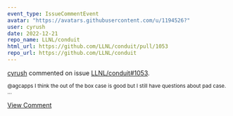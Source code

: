 ```yaml
---
event_type: IssueCommentEvent
avatar: "https://avatars.githubusercontent.com/u/1194526?"
user: cyrush
date: 2022-12-21
repo_name: LLNL/conduit
html_url: https://github.com/LLNL/conduit/pull/1053
repo_url: https://github.com/LLNL/conduit
---
```


<a href='https://github.com/cyrush' target='_blank'>cyrush</a> commented on issue <a href='https://github.com/LLNL/conduit/pull/1053' target='_blank'>LLNL/conduit#1053</a>.

<small>@agcapps  I think the out of the box case is good but I still have questions about pad case....</small>

<a href='https://github.com/LLNL/conduit/pull/1053' target='_blank'>View Comment</a>